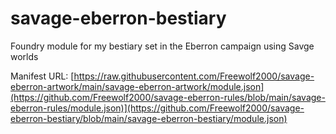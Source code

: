 # savage-eberron-bestiary
Foundry module for my bestiary set in the Eberron campaign using Savge worlds

Manifest URL: [https://raw.githubusercontent.com/Freewolf2000/savage-eberron-artwork/main/savage-eberron-artwork/module.json](https://github.com/Freewolf2000/savage-eberron-rules/blob/main/savage-eberron-rules/module.json)](https://github.com/Freewolf2000/savage-eberron-bestiary/blob/main/savage-eberron-bestiary/module.json)
